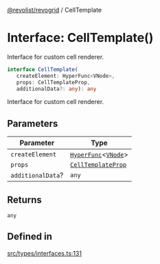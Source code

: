 [@revolist/revogrid](README.md) / CellTemplate

# Interface: CellTemplate()

Interface for custom cell renderer.

```ts
interface CellTemplate(
   createElement: HyperFunc<VNode>, 
   props: CellTemplateProp, 
   additionalData?: any): any
```

Interface for custom cell renderer.

## Parameters

| Parameter | Type |
| ------ | ------ |
| `createElement` | [`HyperFunc`](Interface.HyperFunc.md)\<[`VNode`](Interface.VNode.md)\> |
| `props` | [`CellTemplateProp`](Interface.CellTemplateProp.md) |
| `additionalData`? | `any` |

## Returns

`any`

## Defined in

[src/types/interfaces.ts:131](https://github.com/revolist/revogrid/blob/74012ec30398bf39d0acc929bd7f7963856aba4e/src/types/interfaces.ts#L131)
